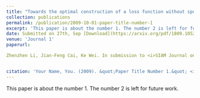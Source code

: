 ```yaml
---
title: "Towards the optimal construction of a loss function without spurious local minima for solving quadratic equations"
collection: publications
permalink: /publication/2009-10-01-paper-title-number-1
excerpt: 'This paper is about the number 1. The number 2 is left for future work.'
date: Submitted on 27th, Sep [Download](https://arxiv.org/pdf/1809.10520.pdf)
venue: 'Journal 1'
paperurl: 

Zhenzhen Li, Jian-Feng Cai, Ke Wei. In submission to <i>SIAM Journal on Mathematics of Data Science</i>.


citation: 'Your Name, You. (2009). &quot;Paper Title Number 1.&quot; <i>Journal 1</i>. 1(1).'
---
```

This paper is about the number 1. The number 2 is left for future work.



